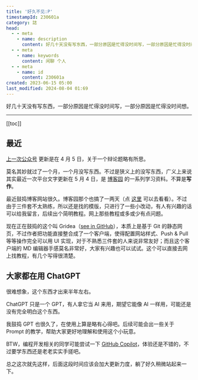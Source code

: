 ```yaml
---
title: '好久不见:P'
timestampId: 230601a
category: 誌
head:
  - - meta
    - name: description
      content: 好几十天没有写东西，一部分原因是忙得没时间写，一部分原因是忙得没时间想。
  - - meta
    - name: keywords
      content: 闲聊 个人
  - - meta
    - name: id
      content: 230601a
created: 2023-06-15 05:00
last_modified: 2024-08-04 01:69
---
```


好几十天没有写东西，一部分原因是忙得没时间写，一部分原因是忙得没时间想。

---

[[toc]]

## 最近

[上一次公众号](https://mp.weixin.qq.com/s?__biz=Mzg3Mjc2MDE2OA==&mid=2247483963&idx=1&sn=bf3d40c677e588cd9c1fdf1a23ba7144&chksm=ceeb143cf99c9d2a2746ab153396f3053c6e2f15eb42c5fc03d025eedcedf5453b209f42d21b&token=1755124329&lang=zh_CN#rd) 更新是在 4 月 5 日，关于一个辩论题略有所思。

莫名其妙就过了一个月，一个月没写东西。不过是狭义上的没写东西，广义上来说其实最近一次平台文字更新在 5 月 4 日，是 [博客园](https://www.cnblogs.com/ypsr/articles/17372913.html) 的一系列学习资料。不算是**写作**。

最近鼓捣博客网站很久。博客园那个也搞了一两天（点 [这里](https://www.cnblogs.com/ypsr/) 可以去看看）。不过由于三件套不太熟练，所以还是找的模版，只进行了一些小改动，有人有兴趣的话可以给我留言，后续出个简明教程。网上那些教程或多或少有点问题。

现在正在鼓捣的这个叫 Gridea（[see in GitHub](https://github.com/getgridea/gridea)），本质上是基于 Git 的静态网页，不过作者把功能直接整合成了一个客户端，使得配置网站样式、Push & Pull 等等操作完全可以用 UI 实现，对于不熟悉三件套的人来说非常友好；而且这个客户端的 MD 编辑器手感莫名非常好，大家有兴趣也可以试试。这个可以直接去网上找教程，有几个写得很清楚。

## 大家都在用 ChatGPT

很难想象，这个东西才出来半年左右。

ChatGPT 只是一个 GPT，有人拿它当 AI 来用，期望它能像 AI 一样用，可能还是没有完全明白这个东西。

我鼓捣 GPT 也很久了，在使用上算是略有心得吧。后续可能会出一些关于 Prompt 的教学，帮助大家更好地理解和使用这个小玩意。

BTW，编程开发相关的同学可能尝试一下 [GitHub Copilot](https://github.com/features/copilot/)，体验还是不错的，不过要学东西还是老老实实手搓吧。

总之这次就先这样，后面这段时间应该会加大更新力度，躺了好久稍微站起来一下。
